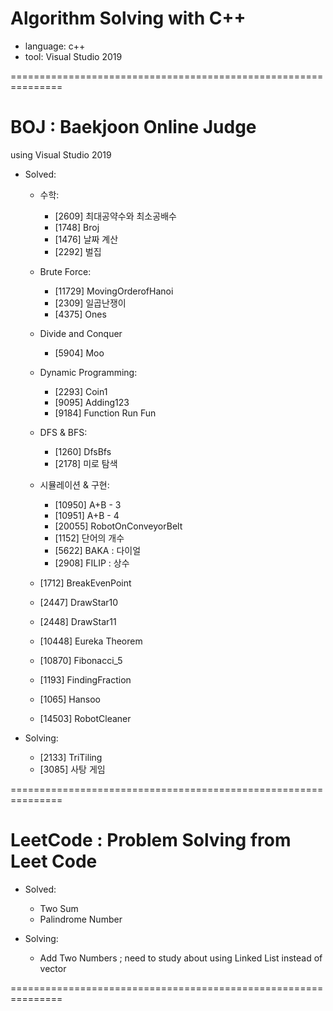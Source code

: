 # Algorithm Solving with C++

- language: c++
- tool: Visual Studio 2019

===============================================================

# BOJ : Baekjoon Online Judge

using Visual Studio 2019

- Solved:

  - 수학:

    - [2609] 최대공약수와 최소공배수
    - [1748] Broj
    - [1476] 날짜 계산
    - [2292] 벌집

  - Brute Force:

    - [11729] MovingOrderofHanoi
    - [2309] 일곱난쟁이
    - [4375] Ones

  - Divide and Conquer

    - [5904] Moo

  - Dynamic Programming:

    - [2293] Coin1
    - [9095] Adding123
    - [9184] Function Run Fun

  - DFS & BFS:

    - [1260] DfsBfs
    - [2178] 미로 탐색

  - 시뮬레이션 & 구현:

    - [10950] A+B - 3
    - [10951] A+B - 4
    - [20055] RobotOnConveyorBelt
    - [1152] 단어의 개수
    - [5622] BAKA : 다이얼
    - [2908] FILIP : 상수

  - [1712] BreakEvenPoint

  - [2447] DrawStar10
  - [2448] DrawStar11
  - [10448] Eureka Theorem
  - [10870] Fibonacci_5
  - [1193] FindingFraction
  - [1065] Hansoo

  - [14503] RobotCleaner

- Solving:
  - [2133] TriTiling
  - [3085] 사탕 게임

===============================================================

# LeetCode : Problem Solving from Leet Code

- Solved:

  - Two Sum
  - Palindrome Number

- Solving:
  - Add Two Numbers ; need to study about using Linked List instead of vector

===============================================================
